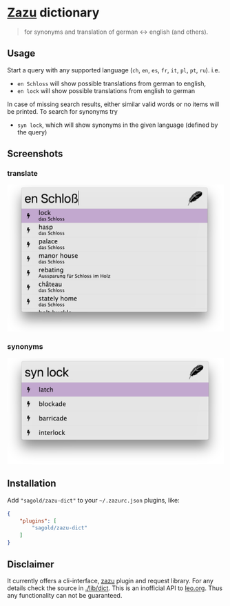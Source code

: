 # [Zazu](https://github.com/tinytacoteam/zazu) dictionary

> for synonyms and translation of german <-> english (and others).

## Usage

Start a query with any supported language (`ch`, `en`, `es`, `fr`, `it`, `pl`, `pt`, `ru`). i.e.

- `en Schloss` will show possible translations from german to english,
- `en lock` will show possible translations from english to german

In case of missing search results, either similar valid words or no items will be printed. To search for synonyms try

- `syn lock`, which will show synonyms in the given language (defined by the query)


## Screenshots

### translate
![translate](./screen_translate.png)

### synonyms
![synonyms](./screen_synonyms.png)


## Installation

Add `"sagold/zazu-dict"` to your `~/.zazurc.json` plugins, like:

```json
{
    "plugins": [
        "sagold/zazu-dict"
    ]
}
```

## Disclaimer

It currently offers a cli-interface, [zazu](https://github.com/tinytacoteam/zazu) plugin and request library. For any details check the source in [./lib/dict](./lib/dict). This is an inofficial API to [leo.org](http://www.leo.org). Thus any functionality can not be guaranteed.


